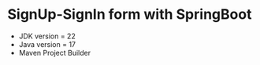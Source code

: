 # SignUp-SignIn form with SpringBoot

- JDK version = 22
- Java version = 17
- Maven Project Builder
